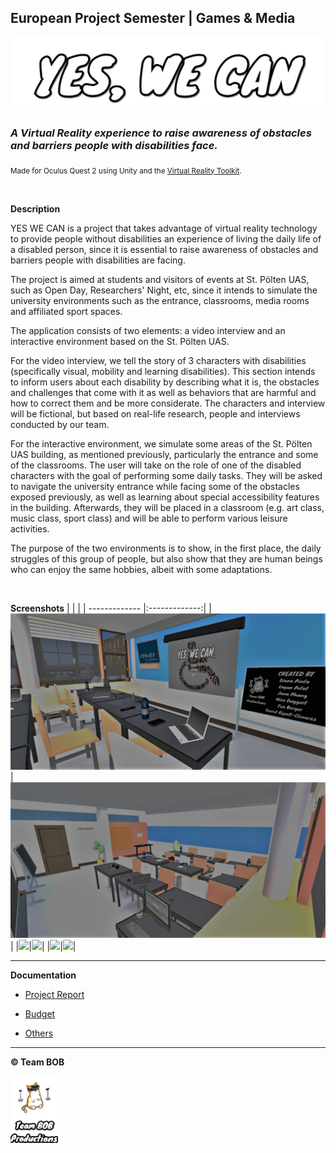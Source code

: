 ## European Project Semester | Games & Media

![YES, WE CAN](Documentation/Logo/YES_WE_CAN.png)

### *A Virtual Reality experience to raise awareness of obstacles and barriers people with disabilities face.*
<sub>Made for Oculus Quest 2 using Unity and the [Virtual Reality Toolkit](https://vrtoolkit.readme.io/docs).</sub>

<br>

**Description**

YES WE CAN is a project that takes advantage of virtual reality technology to provide people without disabilities an experience of living the daily life of a disabled person, since it is essential to raise awareness of obstacles and barriers people with disabilities are facing.

The project is aimed at students and visitors of events at St. Pölten UAS, such as Open Day, Researchers' Night, etc, since it intends to simulate the university environments such as the entrance, classrooms, media rooms and affiliated sport spaces.

The application consists of two elements: a video interview and an interactive environment based on the St. Pölten UAS.

For the video interview, we tell the story of 3 characters with disabilities (specifically visual, mobility and learning disabilities). This section intends to inform users about each disability by describing what it is, the obstacles and challenges that come with it as well as behaviors that are harmful and how to correct them and be more considerate. The characters and interview will be fictional, but based on real-life research, people and interviews conducted by our team.

For the interactive environment, we simulate some areas of the St. Pölten UAS building, as mentioned previously, particularly the entrance and some of the classrooms. The user will take on the role of one of the disabled characters with the goal of performing some daily tasks. They will be asked to navigate the university entrance while facing some of the obstacles exposed previously, as well as learning about special accessibility features in the building. Afterwards, they will be placed in a classroom (e.g. art class, music class, sport class) and will be able to perform various leisure activities.

The purpose of the two environments is to show, in the first place, the daily struggles of this group of people, but also show that they are human beings who can enjoy the same hobbies, albeit with some adaptations.

<br>

**Screenshots**
|               |             |
| ------------- |:-------------:|
|![](Documentation/Development/20230109_menu.png) | ![](Documentation/Development/20230109_classroom.png) |
|![](Documentation/Development/20230109_entrance.png)|![](Documentation/Development/20230109_entrance4.png)|
|![](Documentation/Development/20230109_theatre.png)|![](Documentation/Development/20230109_basketball.png)|

---

**Documentation**

* [Project Report](Documentation/Report/EPS%20Project%20Report.pdf)

* [Budget](Documentation/Budget/Grant%20Call%20Application.pdf)

* [Others](Documentation/)


----

**&copy; Team BOB**

<img src="Documentation\Logo\TEAM_BOB.png" alt= "Team Bob Productions" width=15% height=10%>

